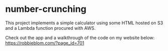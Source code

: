 # number-crunching

This project implements a simple calculator using some HTML hosted on S3 and a 
Lambda function procured with AWS.  

Check out the app and a walkthrough of the code on my website below:
https://robbieblom.com/?page_id=701
